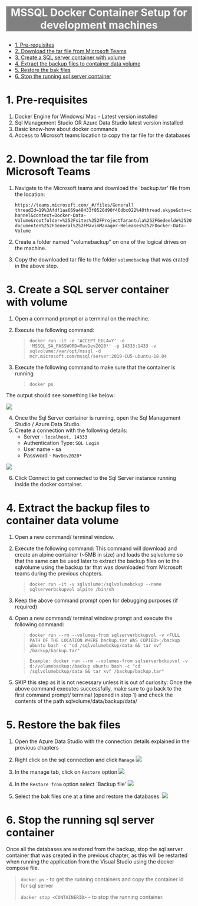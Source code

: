<h1>
    <p style="text-align: center;background-color:Gray;color: white">MSSQL Docker Container Setup for development machines</p>
</h1>

- [1. Pre-requisites](#1-pre-requisites)
- [2. Download the tar file from Microsoft Teams](#2-download-the-tar-file-from-microsoft-teams)
- [3. Create a SQL server container with volume](#3-create-a-sql-server-container-with-volume)
- [4. Extract the backup files to container data volume](#4-extract-the-backup-files-to-container-data-volume)
- [5. Restore the bak files](#5-restore-the-bak-files)
- [6. Stop the running sql server container](#6-stop-the-running-sql-server-container)

# 1. Pre-requisites

1. Docker Engine for Windows/ Mac - Latest version installed
2. Sql Management Studio OR Azure Data Studio latest version installed
3. Basic know-how about docker commands
4. Access to Microsoft teams location to copy the tar file for the databases

# 2. Download the tar file from Microsoft Teams

1. Navigate to the Microsoft teams and download the 'backup.tar' file from the location:

   `https://teams.microsoft.com/_#/files/General?threadId=19%3Afdf1aa669a48433f8520d90f46dbc022%40thread.skype&ctx=channel&context=Docker-Data-Volume&rootfolder=%252Fsites%252FProjectTarantula%252FGedeelde%2520documenten%252FGeneral%252FMavimManager-Releases%252FDocker-Data-Volume`

2. Create a folder named "volumebackup" on one of the logical drives on the machine.
3. Copy the downloaded tar file to the folder `volumebackup` that was crated in the above step.

# 3. Create a SQL server container with volume

1. Open a command prompt or a terminal on the machine.
2. Execute the following command:

   > `docker run -it -e 'ACCEPT_EULA=Y' -e 'MSSQL_SA_PASSWORD=MavDev2020*' -p 14333:1433 -v sqlvolume:/var/opt/mssql -d mcr.microsoft.com/mssql/server:2019-CU5-ubuntu-18.04`

3. Execute the following command to make sure that the container is running

   > `docker ps`

The output should see something like below:

![](./images/Running-Sql-Container.png)

4. Once the Sql Server container is running, open the Sql Management Studio / Azure Data Studio.
5. Create a connection with the following details:
   - Server - `localhost, 14333`
   - Authentication Type: `SQL Login`
   - User name - sa
   - Password - `MavDev2020*`

![](./images/Sql-Connection-Info.png)

6. Click Connect to get connected to the Sql Server instance running inside the docker container.

# 4. Extract the backup files to container data volume

1. Open a new command/ terminal window.
2. Execute the following command: This command will download and create an alpine container (~5MB in size) and loads the sqlvolume so that the same can be used later to extract the backup files on to the sqlvolume using the backup.tar that was downloaded from Microsoft teams during the previous chapters.

   > `docker run -it -v sqlvolume:/sqlvolumebckup --name sqlserverbckupvol alpine /bin/sh`

3. Keep the above command prompt open for debugging purposes (if required)
4. Open a new command/ terminal window prompt and execute the following command:

   > `docker run --rm --volumes-from sqlserverbckupvol -v <FULL PATH OF THE LOCATION WHERE backup.tar WAS COPIED>:/backup ubuntu bash -c "cd /sqlvolumebckup/data && tar xvf /backup/backup.tar"`

   > `Example: docker run --rm --volumes-from sqlserverbckupvol -v d:/volumebackup:/backup ubuntu bash -c "cd /sqlvolumebckup/data && tar xvf /backup/backup.tar"`

5. SKIP this step as it is not necessary unless it is out of curiosity:
   Once the above command executes successfully, make sure to go back to the first command prompt/ terminal (opened in step 1) and check the contents of the path sqlvolume/data/backup/data/

# 5. Restore the bak files

1. Open the Azure Data Studio with the connection details explained in the previous chapters
2. Right click on the sql connection and click `Manage`
   ![](./images/Sql-Mange-Option.png)

3. In the manage tab, click on `Restore` option
   ![](./images/Sql-Restore-Option.png)

4. In the `Restore from` option select `Backup file'
   ![](./images/Sql-Backup-File-Option.png)

5. Select the bak files one at a time and restore the databases:
   ![](./images/Sql-Select-bak-file.png)

# 6. Stop the running sql server container

Once all the databases are restored from the backup, stop the sql server container that was created in the previous chapter, as this will be restarted when running the application from the Visual Studio using the docker compose file.

> `docker ps` - to get the running containers and copy the container id for sql server
>
> `docker stop <CONTAINERID>` - to stop the running container.
